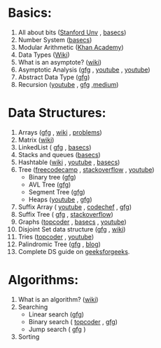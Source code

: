 # Basics: 
 1. All about bits ([Stanford Unv](https://web.stanford.edu/class/cs101/bits-bytes.html) , [basecs](https://medium.com/basecs/bits-bytes-building-with-binary-13cb4289aafa))
 2. Number  System ([basecs](https://medium.com/basecs/hexs-and-other-magical-numbers-9785bc26b7ee))
 3. Modular Arithmetic ([Khan Academy](https://www.khanacademy.org/computing/computer-science/cryptography/modarithmetic/a/what-is-modular-arithmetic))
 4. Data Types ([Wiki](https://en.wikipedia.org/wiki/Primitive_data_type))
 5. What is an asymptote? ([wiki](http://www.geeksforgeeks.org/analysis-of-algorithms-set-1-asymptotic-analysis/))
 6. Asymptotic Analysis ([gfg](http://www.geeksforgeeks.org/analysis-of-algorithms-set-1-asymptotic-analysis/) , [youtube](https://www.youtube.com/watch?v=6Ol2JbwoJp0) , [youtube](https://www.youtube.com/watch?v=OpebHLAf99Y))
 7. Abstract Data Type ([gfg](http://www.geeksforgeeks.org/abstract-data-types/))
 8. Recursion ([youtube](https://www.youtube.com/watch?v=KEEKn7Me-ms) , [gfg](http://www.geeksforgeeks.org/recursion/) ,[medium](https://medium.freecodecamp.org/how-recursion-works-explained-with-flowcharts-and-a-video-de61f40cb7f9))

# Data Structures:
 1. Arrays ([gfg](http://www.geeksforgeeks.org/introduction-to-arrays/) , [wiki](https://en.wikipedia.org/wiki/Array_data_structure) , [problems](https://www.hackerrank.com/domains/data-structures/arrays))
 2. Matrix ([wiki](https://en.wikipedia.org/wiki/Matrix_(mathematics)))
 3. LinkedList ( [gfg](http://www.geeksforgeeks.org/data-structures/linked-list/) , [basecs](https://medium.com/basecs/whats-a-linked-list-anyway-part-1-d8b7e6508b9d))
 4. Stacks and queues ([basecs](https://medium.com/basecs/stacks-and-overflows-dbcf7854dc67))
 5. Hashtable ([wiki](https://en.wikipedia.org/wiki/Hash_table) , [youtube](https://www.youtube.com/watch?v=shs0KM3wKv8) , [basecs](https://medium.com/basecs/taking-hash-tables-off-the-shelf-139cbf4752f0))
 6. Tree ([freecodecamp](https://medium.freecodecamp.org/all-you-need-to-know-about-tree-data-structures-bceacb85490c) , [stackoverflow](https://stackoverflow.com/questions/2603692/what-is-the-difference-between-tree-depth-and-height) , [youtube](https://www.youtube.com/watch?v=qH6yxkw0u78&t=9s))
     - Binary tree ([gfg](http://www.geeksforgeeks.org/binary-tree-data-structure/))
     - AVL Tree ([gfg](http://www.geeksforgeeks.org/avl-tree-set-1-insertion/))
     - Segment Tree ([gfg](http://www.geeksforgeeks.org/segment-tree-set-1-sum-of-given-range/))
     - Heaps ([youtube](https://www.youtube.com/watch?v=t0Cq6tVNRBA) , [gfg](http://www.geeksforgeeks.org/binary-heap/))
 7. Suffix Array ( [youtube](https://www.youtube.com/watch?v=HKPrVm5FWvg) , [codechef](https://discuss.codechef.com/questions/21385/a-tutorial-on-suffix-arrays) , [gfg](https://www.geeksforgeeks.org/suffix-array-set-1-introduction/))
 8. Suffix Tree ( [gfg](https://www.geeksforgeeks.org/pattern-searching-set-8-suffix-tree-introduction/) , [stackoverflow](https://stackoverflow.com/questions/9452701/ukkonens-suffix-tree-algorithm-in-plain-english))
 9. Graphs ([topcoder](https://www.topcoder.com/community/data-science/data-science-tutorials/introduction-to-graphs-and-their-data-structures-section-1/) , [basecs](https://medium.com/basecs/a-gentle-introduction-to-graph-theory-77969829ead8) , [youtube](https://www.youtube.com/watch?v=gXgEDyodOJU))
 10. Disjoint Set data structure ([gfg](http://www.geeksforgeeks.org/union-find/) , [wiki](https://en.wikipedia.org/wiki/Disjoint-set_data_structure))
 11. Tries ([topcoder](https://www.topcoder.com/community/data-science/data-science-tutorials/using-tries/) , [youtube](https://www.youtube.com/watch?v=YG6iX28hmd0))
 12. Palindromic Tree ([gfg](http://www.geeksforgeeks.org/palindromic-tree-introduction-implementation/) , [blog](http://adilet.org/blog/25-09-14/))
 13. Complete DS guide on [geeksforgeeks](http://www.geeksforgeeks.org/data-structures/).

# Algorithms:
 1. What is an algorithm? ([wiki](https://en.wikipedia.org/wiki/Algorithm))
 2. Searching
    - Linear search ([gfg](http://www.geeksforgeeks.org/linear-search/))
    - Binary search ( [topcoder](https://www.topcoder.com/community/data-science/data-science-tutorials/binary-search/) , [gfg](http://www.geeksforgeeks.org/binary-search/))
    - Jump search ( [gfg](http://www.geeksforgeeks.org/jump-search/) )
 3. Sorting



